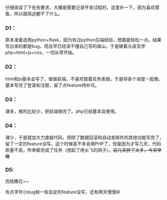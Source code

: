 仔细阅读了下任务要求，大概是需要记录开发过程的，这里补一下，因为喜欢摸鱼，所以就简述都干了什么。

### D1：

原本准备选用python+flask，因为有过python后端经验，想着能轻松一点。结果写出来的都是bug，而且早已经读不懂自己写的屎山，于是硬着头皮去学php+html+js+css，一切从零开始。

### D2：

html和js基本会写了，做做前端，不喜欢按着任务表做，于是将各个进度一起推，基本写完了登录和注册，留了点feature待补坑。

### D3：

课多，推的比较少，把前端做完了。php已经基本会使用。

### D4：

课少，于是就加大力度敲代码，把除了数据回滚和自动发邮件的其他功能写完了，留了一定的feature没写。这个时候差不多会用PHP了，但是因为才写几天，代码质量不高，所幸都完成了任务（想起了用头飞的鸽子）。~~前几天肝了太多，今天早睡~~

### D5:

完结撒花~~

有点字符小bug和一些自定的feature没写，还有两天慢慢补